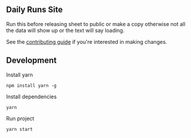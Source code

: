 ## Daily Runs Site

Run this before releasing sheet to public or make a copy otherwise not all the data will show up or the text will say loading.

See the [contributing guide](CONTRIBUTING.md) if you're interested in making changes.

## Development

Install yarn

`npm install yarn -g`

Install dependencies

`yarn`

Run project

`yarn start`
